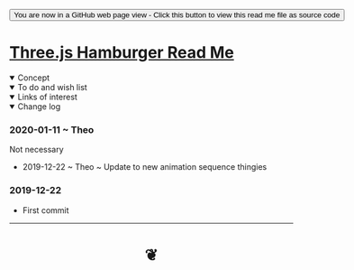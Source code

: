 <span style=display:none; >[You are now in a GitHub source code view - click this link to view Read Me file as a web page]( https://pushme-pullyou.github.io/0-templates/ "View file as a web page." ) </span>


<div><input type=button onclick="window.location.href='https://github.com/pushme-pullyou/templates-01/tree/master/threejs-hamburger/'";
value='You are now in a GitHub web page view - Click this button to view this read me file as source code' ></div>


# [Three.js Hamburger Read Me]( #xxxxxx/README.md )

<!--
<iframe src=https://jaanga.github.io/cookbook/examples/xxxxxx/xxxxxx.html width=100% height=500px >Iframes are not viewable in GitHub source code view</iframe>
_basic-html.html_

### Full Screen: [Three.js Hamburger]( https://jaanga.github.io/cookbook/examples/xxxxxx/xxxxxx.html )

-->

<details open >
<summary>Concept</summary>


</details>

<details open >
<summary>To do and wish list </summary>



</details>


<details open >
<summary>Links of interest</summary>


</details>

<details open >
<summary>Change log </summary>

### 2020-01-11 ~ Theo

Not necessary

* 2019-12-22 ~ Theo ~ Update to new animation sequence thingies


### 2019-12-22

* First commit

</details>

***

# <center title="hello!" ><a href=javascript:window.scrollTo(0,0); style=text-decoration:none; > ❦ </a></center>
